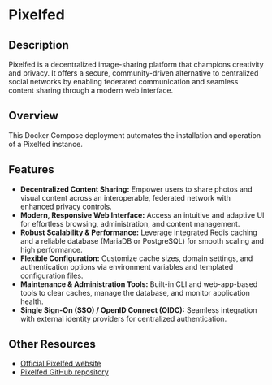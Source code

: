 # Pixelfed

## Description

Pixelfed is a decentralized image-sharing platform that champions creativity and privacy. It offers a secure, community-driven alternative to centralized social networks by enabling federated communication and seamless content sharing through a modern web interface.

## Overview

This Docker Compose deployment automates the installation and operation of a Pixelfed instance.

## Features

* **Decentralized Content Sharing:** Empower users to share photos and visual content across an interoperable, federated network with enhanced privacy controls.
* **Modern, Responsive Web Interface:** Access an intuitive and adaptive UI for effortless browsing, administration, and content management.
* **Robust Scalability & Performance:** Leverage integrated Redis caching and a reliable database (MariaDB or PostgreSQL) for smooth scaling and high performance.
* **Flexible Configuration:** Customize cache sizes, domain settings, and authentication options via environment variables and templated configuration files.
* **Maintenance & Administration Tools:** Built-in CLI and web-app-based tools to clear caches, manage the database, and monitor application health.
* **Single Sign-On (SSO) / OpenID Connect (OIDC):** Seamless integration with external identity providers for centralized authentication.

## Other Resources

* [Official Pixelfed website](https://pixelfed.org/)
* [Pixelfed GitHub repository](https://github.com/pixelfed/pixelfed)